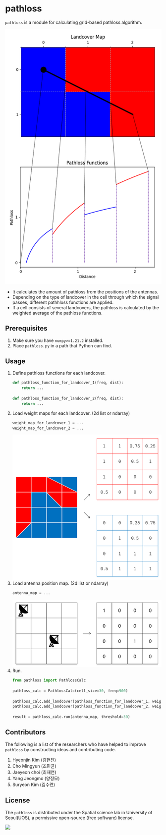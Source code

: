 # pathloss

`pathloss` is a module for calculating grid-based pathloss algorithm.

![](doc/fig1.png)

* It calculates the amount of pathloss from the positions of the antennas.
* Depending on the type of landcover in the cell through which the signal passes, different pathhloss functions are applied.
* If a cell consists of several landcovers, the pathloss is calculated by the weighted average of the pathloss functions.

## Prerequisites
1. Make sure you have `numpy>=1.21.2` installed.
2. Place `pathloss.py` in a path that Python can find.

## Usage
1. Define pathloss functions for each landcover.
    ```py
    def pathloss_function_for_landcover_1(freq, dist):
        return ...

    def pathloss_function_for_landcover_2(freq, dist):
        return ...
    ```
2. Load weight maps for each landcover. (2d list or ndarray)
    ```py
    weight_map_for_landcover_1 = ...
    weight_map_for_landcover_2 = ...
    ```
    ![](doc/fig2.png)
3. Load antenna position map. (2d list or ndarray)
    ```py
    antenna_map = ...
    ```
    ![](doc/fig3.png)
4. Run.
    ```py
    from pathloss import PathlossCalc

    pathloss_calc = PathlossCalc(cell_size=30, freq=900)

    pathloss_calc.add_landcover(pathloss_function_for_landcover_1, weight_map_for_landcover_1)
    pathloss_calc.add_landcover(pathloss_function_for_landcover_2, weight_map_for_landcover_2)

    result = pathloss_calc.run(antenna_map, threshold=30)
    ```

## Contributors
The following is a list of the researchers who have helped to improve `pathloss` by constructing ideas and contributing code.
1. Hyeonjin Kim (김현진)
2. Cho Mingyun (조민균)
3. Jaeyeon choi (최재연)
4. Yang Jeongmo (양정모)
5. Suryeon Kim (김수련)

## License
The `pathloss` is distributed under the Spatial science lab in University of Seoul(UOS), a permissive open-source (free software) license.

![](https://lauos.or.kr/wp-content/uploads/2022/02/융합연구실로고.png)
